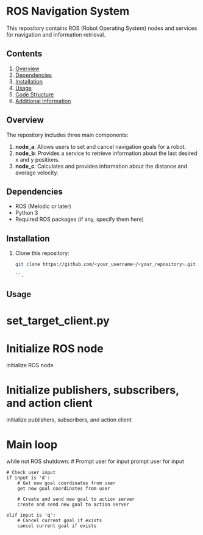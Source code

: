 # ROS Navigation System

This repository contains ROS (Robot Operating System) nodes and services for navigation and information retrieval.

## Contents

1. [Overview](#overview)
2. [Dependencies](#dependencies)
3. [Installation](#installation)
4. [Usage](#usage)
5. [Code Structure](#code-structure)
6. [Additional Information](#additional-information)

## Overview

The repository includes three main components:

1. **node_a**: Allows users to set and cancel navigation goals for a robot.
2. **node_b**: Provides a service to retrieve information about the last desired x and y positions.
3. **node_c**: Calculates and provides information about the distance and average velocity.

## Dependencies

- ROS (Melodic or later)
- Python 3
- Required ROS packages (if any, specify them here)

## Installation

1. Clone this repository:

    ```bash
    git clone https://github.com/<your_username>/<your_repository>.git
    
    ``.

## Usage

# set_target_client.py

# Initialize ROS node
initialize ROS node

# Initialize publishers, subscribers, and action client
initialize publishers, subscribers, and action client

# Main loop
while not ROS shutdown:
    # Prompt user for input
    prompt user for input

    # Check user input
    if input is 'd':
        # Get new goal coordinates from user
        get new goal coordinates from user

        # Create and send new goal to action server
        create and send new goal to action server

    elif input is 'q':
        # Cancel current goal if exists
        cancel current goal if exists

